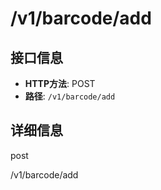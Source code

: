 # /v1/barcode/add

## 接口信息

- **HTTP方法**: POST
- **路径**: `/v1/barcode/add`

## 详细信息

post

/v1/barcode/add
